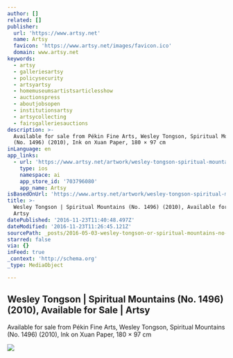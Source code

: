 ```yaml
---
author: []
related: []
publisher:
  url: 'https://www.artsy.net'
  name: Artsy
  favicon: 'https://www.artsy.net/images/favicon.ico'
  domain: www.artsy.net
keywords:
  - artsy
  - galleriesartsy
  - policysecurity
  - artsyartsy
  - homemuseumsartistsarticlesshow
  - auctionspress
  - aboutjobsopen
  - institutionsartsy
  - artsycollecting
  - fairsgalleriesauctions
description: >-
  Available for sale from Pékin Fine Arts, Wesley Tongson, Spiritual Mountains
  (No. 1496) (2010), Ink on Xuan Paper, 180 × 97 cm
inLanguage: en
app_links:
  - url: 'https://www.artsy.net/artwork/wesley-tongson-spiritual-mountains-no-1496'
    type: ios
    namespace: ai
    app_store_id: '703796080'
    app_name: Artsy
isBasedOnUrl: 'https://www.artsy.net/artwork/wesley-tongson-spiritual-mountains-no-1496/zoom'
title: >-
  Wesley Tongson | Spiritual Mountains (No. 1496) (2010), Available for Sale |
  Artsy
datePublished: '2016-11-23T11:40:48.497Z'
dateModified: '2016-11-23T11:26:45.121Z'
sourcePath: _posts/2016-05-03-wesley-tongson-or-spiritual-mountains-no-1496-2010-avai.md
starred: false
via: {}
inFeed: true
_context: 'http://schema.org'
_type: MediaObject

---
```

<article style=""><h1>Wesley Tongson | Spiritual Mountains (No. 1496) (2010), Available for Sale | Artsy</h1><p>Available for sale from Pékin Fine Arts, Wesley Tongson, Spiritual Mountains (No. 1496) (2010), Ink on Xuan Paper, 180 × 97 cm</p><img src="https://d32dm0rphc51dk.cloudfront.net/OdsdpV9s2ygV_chKeXloTQ/large.jpg" /></article>